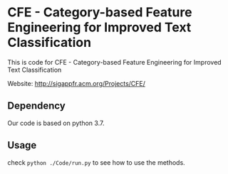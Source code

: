 # CFE - Category-based Feature Engineering for Improved Text Classification

This is code for CFE - Category-based Feature Engineering for Improved Text Classification

Website: http://sigappfr.acm.org/Projects/CFE/

## Dependency
Our code is based on python 3.7.

## Usage
check `python ./Code/run.py` to see how to use the methods. 
